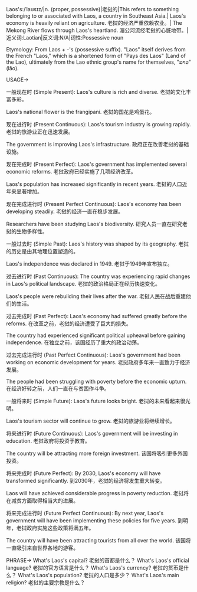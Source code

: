 Laos's:/ˈlaʊsɪz/|n. (proper, possessive)|老挝的|This refers to something belonging to or associated with Laos, a country in Southeast Asia.| Laos's economy is heavily reliant on agriculture. 老挝的经济严重依赖农业。| The Mekong River flows through Laos's heartland. 湄公河流经老挝的心脏地带。|近义词:Laotian|反义词:N/A|词性:Possessive noun

Etymology:
From Laos + -'s (possessive suffix).  "Laos" itself derives from the French "Laos," which is a shortened form of "Pays des Laos" (Land of the Lao), ultimately from the Lao ethnic group's name for themselves, "ລາວ" (lāo).


USAGE->

一般现在时 (Simple Present):
Laos's culture is rich and diverse. 老挝的文化丰富多彩。

Laos's national flower is the frangipani. 老挝的国花是鸡蛋花。


现在进行时 (Present Continuous):
Laos's tourism industry is growing rapidly. 老挝的旅游业正在迅速发展。

The government is improving Laos's infrastructure. 政府正在改善老挝的基础设施。


现在完成时 (Present Perfect):
Laos's government has implemented several economic reforms. 老挝政府已经实施了几项经济改革。

Laos's population has increased significantly in recent years. 老挝的人口近年来显著增加。


现在完成进行时 (Present Perfect Continuous):
Laos's economy has been developing steadily. 老挝的经济一直在稳步发展。

Researchers have been studying Laos's biodiversity. 研究人员一直在研究老挝的生物多样性。


一般过去时 (Simple Past):
Laos's history was shaped by its geography. 老挝的历史是由其地理位置塑造的。

Laos's independence was declared in 1949. 老挝于1949年宣布独立。


过去进行时 (Past Continuous):
The country was experiencing rapid changes in Laos's political landscape.  老挝的政治格局正在经历快速变化。

Laos's people were rebuilding their lives after the war. 老挝人民在战后重建他们的生活。


过去完成时 (Past Perfect):
Laos's economy had suffered greatly before the reforms. 在改革之前，老挝的经济遭受了巨大的损失。

The country had experienced significant political upheaval before gaining independence. 在独立之前，该国经历了重大的政治动荡。


过去完成进行时 (Past Perfect Continuous):
Laos's government had been working on economic development for years. 老挝政府多年来一直致力于经济发展。

The people had been struggling with poverty before the economic upturn.  在经济好转之前，人们一直在与贫困作斗争。


一般将来时 (Simple Future):
Laos's future looks bright. 老挝的未来看起来很光明。

Laos's tourism sector will continue to grow. 老挝的旅游业将继续增长。


将来进行时 (Future Continuous):
Laos's government will be investing in education. 老挝政府将投资于教育。

The country will be attracting more foreign investment. 该国将吸引更多外国投资。


将来完成时 (Future Perfect):
By 2030, Laos's economy will have transformed significantly. 到2030年，老挝的经济将发生重大转变。

Laos will have achieved considerable progress in poverty reduction. 老挝将在减贫方面取得相当大的进展。


将来完成进行时 (Future Perfect Continuous):
By next year, Laos's government will have been implementing these policies for five years. 到明年，老挝政府实施这些政策将满五年。

The country will have been attracting tourists from all over the world. 该国将一直吸引来自世界各地的游客。



PHRASE->
What's Laos's capital? 老挝的首都是什么？
What's Laos's official language? 老挝的官方语言是什么？
What's Laos's currency? 老挝的货币是什么？
What's Laos's population? 老挝的人口是多少？
What's Laos's main religion? 老挝的主要宗教是什么？
